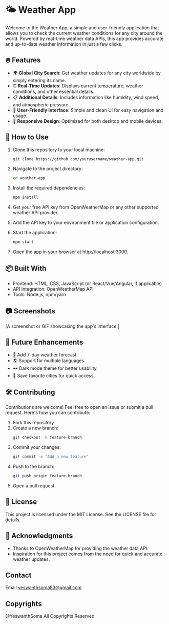 # 🌤 Weather App

Welcome to the Weather App, a simple and user-friendly application that allows you to check the current weather conditions for any city around the world. Powered by real-time weather data APIs, this app provides accurate and up-to-date weather information in just a few clicks.

## 🔥 Features

- 🌍 **Global City Search**: Get weather updates for any city worldwide by simply entering its name.
- ⏰ **Real-Time Updates**: Displays current temperature, weather conditions, and other essential details.
- 📋 **Additional Details**: Includes information like humidity, wind speed, and atmospheric pressure.
- 🎨 **User-Friendly Interface**: Simple and clean UI for easy navigation and usage.
- 📱 **Responsive Design**: Optimized for both desktop and mobile devices.

## 🚀 How to Use

1. Clone this repository to your local machine:
   ```bash
   git clone https://github.com/yourusername/weather-app.git
   ```

2. Navigate to the project directory:
   ```bash
   cd weather-app
   ```

3. Install the required dependencies:
   ```bash
   npm install
   ```

4. Get your free API key from OpenWeatherMap or any other supported weather API provider.

5. Add the API key to your environment file or application configuration.

6. Start the application:
   ```bash
   npm start
   ```

7. Open the app in your browser at http://localhost:3000.

## 📦 Built With

- Frontend: HTML, CSS, JavaScript (or React/Vue/Angular, if applicable)
- API Integration: OpenWeatherMap API
- Tools: Node.js, npm/yarn

## 📷 Screenshots

[A screenshot or GIF showcasing the app's interface.]

## 🌟 Future Enhancements

- 🔮 Add 7-day weather forecast.
- 🌎 Support for multiple languages.
- 🕶️ Dark mode theme for better usability.
- 📌 Save favorite cities for quick access.

## 🛠️ Contributing

Contributions are welcome! Feel free to open an issue or submit a pull request. Here's how you can contribute:

1. Fork this repository.
2. Create a new branch:
   ```bash
   git checkout -b feature-branch
   ```
3. Commit your changes:
   ```bash
   git commit -m "Add a new feature"
   ```
4. Push to the branch:
   ```bash
   git push origin feature-branch
   ```
5. Open a pull request.

## 📄 License

This project is licensed under the MIT License. See the LICENSE file for details.

## 🙌 Acknowledgments

- Thanks to OpenWeatherMap for providing the weather data API.
- Inspiration for this project comes from the need for quick and accurate weather updates.

## Contact

Email:yeswanthsoma83@gmail.com

## Copyrights

@YeswanthSoma All Copyrights Reserved
